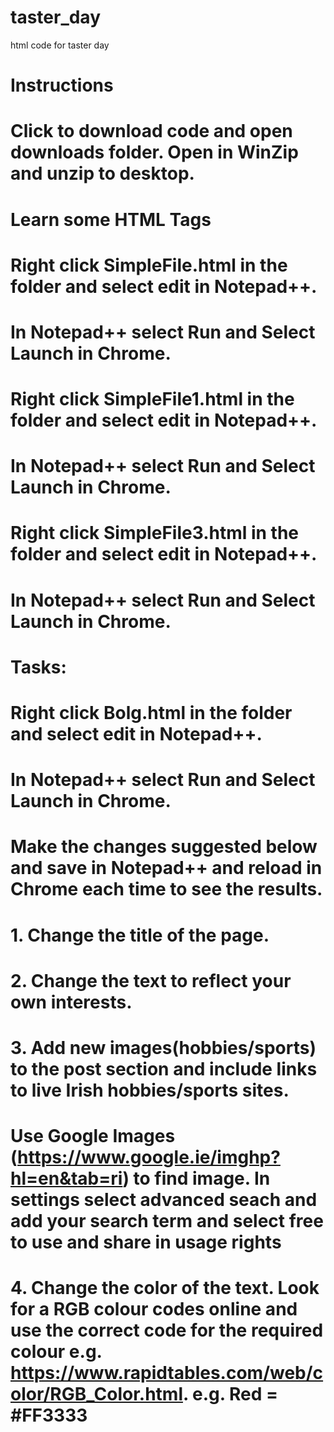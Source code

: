 # taster_day
html code for taster day
# Instructions
# Click to download code and open downloads folder. Open in WinZip and unzip to desktop.
#
# Learn some HTML Tags
# Right click SimpleFile.html in the folder and select edit in Notepad++.
# In Notepad++ select Run and Select Launch in Chrome.
# Right click SimpleFile1.html in the folder and select edit in Notepad++.
# In Notepad++ select Run and Select Launch in Chrome.
# Right click SimpleFile3.html in the folder and select edit in Notepad++.
# In Notepad++ select Run and Select Launch in Chrome.
#


# Tasks:
# Right click Bolg.html in the folder and select edit in Notepad++.
# In Notepad++ select Run and Select Launch in Chrome.
# Make the changes suggested below and save in Notepad++ and reload in Chrome each time to see the results.
# 1. Change the title of the page.
# 2. Change the text to reflect your own interests.
# 3. Add new images(hobbies/sports) to the post section and include links to live Irish hobbies/sports sites.
# Use Google Images (https://www.google.ie/imghp?hl=en&tab=ri) to find image. In settings select advanced seach and add your search term and select free to use and share in usage rights
# 4. Change the color of the text. Look for a RGB colour codes online and use the correct code for the required colour e.g. https://www.rapidtables.com/web/color/RGB_Color.html. e.g. Red = #FF3333

